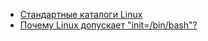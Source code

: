 * [Стандартные каталоги Linux](/articles/%D0%A1%D1%82%D0%B0%D0%BD%D0%B4%D0%B0%D1%80%D1%82%D0%BD%D1%8B%D0%B5%20%D0%BA%D0%B0%D1%82%D0%B0%D0%BB%D0%BE%D0%B3%D0%B8%20Linux.md)
* [Почему Linux допускает "init=/bin/bash"?](/articles/%D0%9F%D0%BE%D1%87%D0%B5%D0%BC%D1%83%20Linux%20%D0%B4%D0%BE%D0%BF%D1%83%D1%81%D0%BA%D0%B0%D0%B5%D1%82%20%2526init%3D%252Fbin%252Fbash%2526%253F.md)
